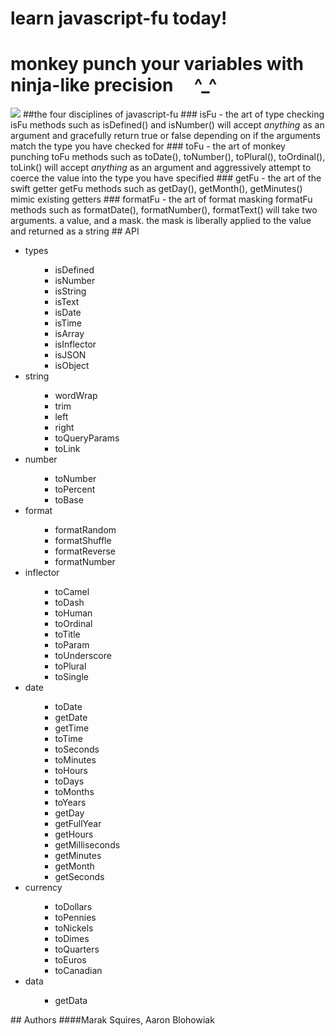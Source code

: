 #  learn javascript-fu today!
#  monkey punch your variables with ninja-like precision &nbsp;&nbsp;&nbsp; ^_^
<img src = "http://imgur.com/32UFx.jpg" border = "0">
##the four disciplines of javascript-fu
### isFu - the art of type checking
isFu methods such as isDefined() and isNumber() will accept <em>anything</em> as an argument and gracefully return true or false depending on if the arguments match the type you have checked for
### toFu - the art of monkey punching
toFu methods such as toDate(), toNumber(), toPlural(), toOrdinal(), toLink() will accept <em>anything</em> as an argument and aggressively attempt to coerce the value into the type you have specified 
### getFu - the art of the swift getter
getFu methods such as getDay(), getMonth(), getMinutes() mimic existing getters
### formatFu - the art of format masking
formatFu methods such as formatDate(), formatNumber(), formatText() will take two arguments. a value, and a mask. the mask is liberally applied to the value and returned as a string
## API
<ul><li>types<ul><ul><li>isDefined<ul></ul></li><li>isNumber<ul></ul></li><li>isString<ul></ul></li><li>isText<ul></ul></li><li>isDate<ul></ul></li><li>isTime<ul></ul></li><li>isArray<ul></ul></li><li>isInflector<ul></ul></li><li>isJSON<ul></ul></li><li>isObject<ul></ul></li></ul></ul></li><li>string<ul><ul><li>wordWrap<ul></ul></li><li>trim<ul></ul></li><li>left<ul></ul></li><li>right<ul></ul></li><li>toQueryParams<ul></ul></li><li>toLink<ul></ul></li></ul></ul></li><li>number<ul><ul><li>toNumber<ul></ul></li><li>toPercent<ul></ul></li><li>toBase<ul></ul></li></ul></ul></li><li>format<ul><ul><li>formatRandom<ul></ul></li><li>formatShuffle<ul></ul></li><li>formatReverse<ul></ul></li><li>formatNumber<ul></ul></li></ul></ul></li><li>inflector<ul><ul><li>toCamel<ul></ul></li><li>toDash<ul></ul></li><li>toHuman<ul></ul></li><li>toOrdinal<ul></ul></li><li>toTitle<ul></ul></li><li>toParam<ul></ul></li><li>toUnderscore<ul></ul></li><li>toPlural<ul></ul></li><li>toSingle<ul></ul></li></ul></ul></li><li>date<ul><ul><li>toDate<ul></ul></li><li>getDate<ul></ul></li><li>getTime<ul></ul></li><li>toTime<ul></ul></li><li>toSeconds<ul></ul></li><li>toMinutes<ul></ul></li><li>toHours<ul></ul></li><li>toDays<ul></ul></li><li>toMonths<ul></ul></li><li>toYears<ul></ul></li><li>getDay<ul></ul></li><li>getFullYear<ul></ul></li><li>getHours<ul></ul></li><li>getMilliseconds<ul></ul></li><li>getMinutes<ul></ul></li><li>getMonth<ul></ul></li><li>getSeconds<ul></ul></li></ul></ul></li><li>currency<ul><ul><li>toDollars<ul></ul></li><li>toPennies<ul></ul></li><li>toNickels<ul></ul></li><li>toDimes<ul></ul></li><li>toQuarters<ul></ul></li><li>toEuros<ul></ul></li><li>toCanadian<ul></ul></li></ul></ul></li><li>data<ul><ul><li>getData<ul></ul></li></ul></ul></li></ul>
## Authors
####Marak Squires, Aaron Blohowiak